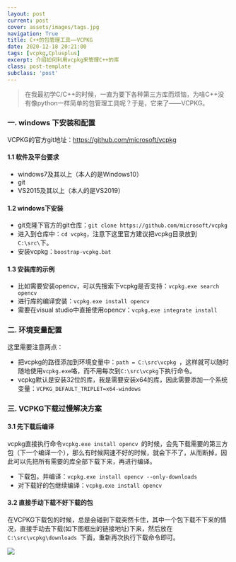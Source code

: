 ```yaml
---
layout: post
current: post
cover: assets/images/tags.jpg
navigation: True
title: C++的包管理工具——VCPKG
date: 2020-12-18 20:21:00
tags: [vcpkg,Cplusplus]
excerpt: 介绍如何利用vcpkg来管理C++的库
class: post-template
subclass: 'post'
---
```



> 在我最初学C/C++的时候，一直为要下各种第三方库而烦恼，为啥C++没有像python一样简单的包管理工具呢？于是，它来了——VCPKG。

### 一. windows 下安装和配置

VCPKG的官方git地址：https://github.com/microsoft/vcpkg

#### 1.1 软件及平台要求

* windows7及其以上（本人的是Windows10）
* git
* VS2015及其以上（本人的是VS2019）

#### 1.2 windows下安装

* git克隆下官方的git仓库：`git clone https://github.com/microsoft/vcpkg`
* 进入到仓库中：`cd vcpkg`，注意下这里官方建议把vcpkg目录放到`C:\src\`下。
* 安装vcpkg：`boostrap-vcpkg.bat`

#### 1.3 安装库的示例

* 比如需要安装opencv，可以先搜索下vcpkg是否支持：`vcpkg.exe search opencv`
* 进行库的编译安装：`vcpkg.exe install opencv `
* 需要在visual studio中直接使用opencv：`vcpkg.exe integrate install`

### 二. 环境变量配置

这里需要注意两点：

* 把vcpkg的路径添加到环境变量中：`path = C:\src\vcpkg `，这样就可以随时随地使用`vcpkg.exe`咯，而不用每次到`C:\src\vcpkg`下执行命令。
* vcpkg默认是安装32位的库，我是需要安装x64的库，因此需要添加一个系统变量：`VCPKG_DEFAULT_TRIPLET=x64-windows`

### 三. VCPKG下载过慢解决方案

#### 3.1 先下载后编译

vcpkg直接执行命令`vcpkg.exe install opencv `的时候，会先下载需要的第三方包（下一个编译一个），那么有时候网速不好的时候，就会下不了，从而断掉，因此可以先把所有需要的库全部下载下来，再进行编译。

* 下载包，并编译：`vcpkg.exe install opencv --only-downloads`
* 对下载好的包继续编译：`vcpkg.exe install opencv`

#### 3.2 直接手动下载不好下载的包

在VCPKG下载包的时候，总是会碰到下载突然卡住，其中一个包下载不下来的情况，直接手动去下载(如下图框出的链接地址)下来，然后放在`C:\src\vcpkg\downloads `下面，重新再次执行下载命令即可。

![](https://tva1.sinaimg.cn/large/0081Kckwgy1glukcykz8pj30jk03xmx5.jpg)

